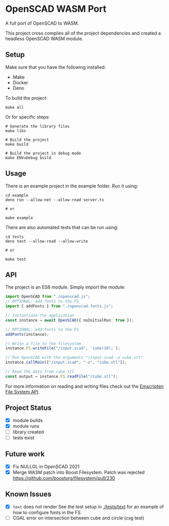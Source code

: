 # OpenSCAD WASM Port

A full port of OpenSCAD to WASM. 

This project cross compiles all of the project dependencies and created a headless OpenSCAD WASM module.

## Setup
Make sure that you have the following installed:
- Make
- Docker
- Deno

To build the project:

```
make all
```

Or for specific steps:

```
# Generate the library files
make libs 

# Build the project
make build

# Build the project in debug mode
make ENV=Debug build
```

## Usage

There is an example project in the example folder. Run it using:

```
cd example
deno run --allow-net --allow-read server.ts

# or

make example
```

There are also automated tests that can be run using:

```
cd tests
deno test --allow-read --allow-write

# or

make test
```

## API

The project is an ES6 module. Simply import the module:

```ts
import OpenSCAD from "./openscad.js";
// OPTIONAL: add fonts to the FS
import { addFonts } from "./openscad.fonts.js";

// Instantiate the application
const instance = await OpenSCAD({ noInitialRun: true });

// OPTIONAL: add fonts to the FS
addFonts(instance);

// Write a file to the filesystem
instance.FS.writeFile("/input.scad", `cube(10);`);

// Run OpenSCAD with the arguments "/input.scad -o cube.stl"
instance.callMain(["/input.scad", "-o", "cube.stl"]);

// Read the data from cube.stl
const output = instance.FS.readFile("/cube.stl");
```

For more information on reading and writing files check out the [Emscripten File System API](https://emscripten.org/docs/api_reference/Filesystem-API.html).

## Project Status
- [x] module builds
- [x] module runs
- [ ] library created
- [ ] tests exist

## Future work
- [x] Fix NULLGL in OpenSCAD 2021
- [X] Merge WASM patch into Boost.Filesystem. Patch was rejected https://github.com/boostorg/filesystem/pull/230

## Known Issues
- [x] `text` does not render
    See the test setup in [./tests/text](./tests/text) for an example of how to configure fonts in the FS.
- [ ] CGAL error on intersection between cube and circle (csg test)
